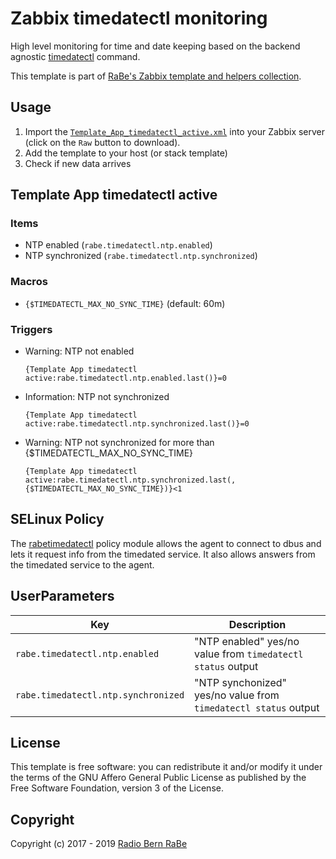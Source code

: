 # Zabbix timedatectl monitoring
High level monitoring for time and date keeping based on the backend agnostic [timedatectl](https://www.freedesktop.org/software/systemd/man/timedatectl.html) command.

This template is part of [RaBe's Zabbix template and helpers
collection](https://github.com/radiorabe/rabe-zabbix).

## Usage

1. Import the [`Template_App_timedatectl_active.xml`](Template_App_timedatectl_active.xml)
   into your Zabbix server (click on the `Raw` button to download).
2. Add the template to your host (or stack template)
3. Check if new data arrives

## Template App timedatectl active
### Items
* NTP enabled (`rabe.timedatectl.ntp.enabled`)  
* NTP synchronized (`rabe.timedatectl.ntp.synchronized`)  
### Macros
* `{$TIMEDATECTL_MAX_NO_SYNC_TIME}` (default: 60m)
### Triggers
* Warning: NTP not enabled
  ```
  {Template App timedatectl active:rabe.timedatectl.ntp.enabled.last()}=0
  ```
* Information: NTP not synchronized
  ```
  {Template App timedatectl active:rabe.timedatectl.ntp.synchronized.last()}=0
  ```
* Warning: NTP not synchronized for more than {$TIMEDATECTL_MAX_NO_SYNC_TIME}
  ```
  {Template App timedatectl active:rabe.timedatectl.ntp.synchronized.last(,{$TIMEDATECTL_MAX_NO_SYNC_TIME})}<1
  ```
## SELinux Policy

The [rabetimedatectl](selinux/rabetimedatectl.te) policy module allows the agent to connect to dbus and lets
it request info from the timedated service. It also allows answers from the timedated service to the agent.
## UserParameters

| Key | Description |
| --- | ----------- |
| `rabe.timedatectl.ntp.enabled` | "NTP enabled" yes/no value from `timedatectl status` output |
| `rabe.timedatectl.ntp.synchronized` | "NTP synchonized" yes/no value from `timedatectl status` output |

## License
This template is free software: you can redistribute it and/or modify it under
the terms of the GNU Affero General Public License as published by the Free
Software Foundation, version 3 of the License.

## Copyright
Copyright (c) 2017 - 2019 [Radio Bern RaBe](http://www.rabe.ch)
